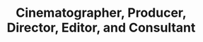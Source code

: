 ---
title: Cinematographer, Producer, Director, Editor, and Consultant
position: 21
name: Doug Jensen
bio: |-
    Doug Jensen describes himself as someone who \"lives and breathes\" video production and digital photography. As an HD cinematographer, producer, director, editor, and consultant, Doug enjoys being involved in all facets of production.

    With over 35 years of video production and post-production experience, Doug combines his extensive professional experience with his teaching skills to bring a wide-ranging, real-world perspective to his independent training videos, books, and live classroom workshops.

    During his career, Doug has worked in many areas of the television and video production industry, including: freelance ENG/EFP owner-operator; cameraman for live sporting events and concerts; news photographer; director of photography for documentaries; and a corporate video writer/director/producer who specializes in training and promotional videos.

    As one of only a dozen members of Sony's Independent Certified Experts (I.C.E.) team, he frequently teaches HD workshops around the United States and in other countries, including Japan, where he has been sent by Sony to consult with their XDCAM product development engineers. Doug has taught camcorder workshops for Sony at every NAB convention since 2006.

    In addition to his hands-on experience in the production side of the business, Doug is also the founder of Vortex Media, which produces in-depth instructional videos, high-definition camcorder field guide books, and innovative production tools, including: the well-known WarmCards White Balance Reference System, and Storm Jacket Camera Covers.
Image: "/assets/images/educators/doug-jensen.jpg"
Website: https://www.vortexmediastore.com/
Twitter: 
Facebook: 
Instagram: 
Youtube: 
Vimeo: 
--- 